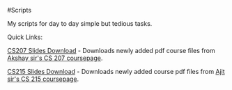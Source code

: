 #Scripts

My scripts for day to day simple but tedious tasks.

Quick Links:

[CS207 Slides Download](https://github.com/CodeMaxx/Scripts/blob/master/cs207_download.py) - Downloads newly added pdf course files from [Akshay sir's CS 207 coursepage](https://www.cse.iitb.ac.in/~akshayss/courses/cs207-2016.html).

[CS215 Slides Download](https://github.com/CodeMaxx/Scripts/blob/master/cs215_download.py) - Downloads newly added course pdf files from [Ajit sir's CS 215 coursepage](https://www.cse.iitb.ac.in/~ajitvr/CS215_Fall2016/).
